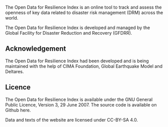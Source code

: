 The Open Data for Resilience Index is an online tool to track and assess the openness of key data related to disaster risk management (DRM) across the world.

The Open Data for Resilience Index is developed and managed by the Global Facility for Disaster Reduction and Recovery (GFDRR).

## Acknowledgement

The Open Data for Resilience Index had been developed and is being maintained with the help of CIMA Foundation, Global Earthquake Model and Deltares.

## Licence

The Open Data for Resilience Index is available under the GNU General Public Licence, Version 3, 29 June 2007. The source code is available on Github here.

Data and texts of the website are licensed under CC-BY-SA 4.0.

